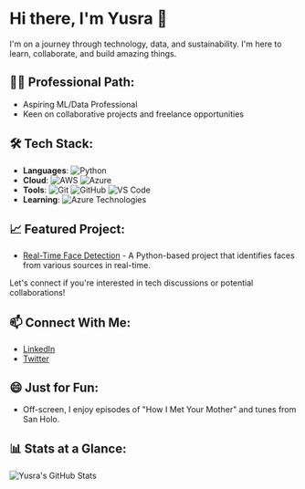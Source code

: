 # Hi there, I'm Yusra 👋

I'm on a journey through technology, data, and sustainability. I'm here to learn, collaborate, and build amazing things.

## 👩‍💻 Professional Path:
- Aspiring ML/Data Professional
- Keen on collaborative projects and freelance opportunities

## 🛠️ Tech Stack:
- **Languages**: ![Python](https://img.shields.io/badge/-Python-3776AB?style=flat&logo=Python&logoColor=white)
- **Cloud**: ![AWS](https://img.shields.io/badge/-AWS-232F3E?style=flat&logo=amazon-aws&logoColor=white) ![Azure](https://img.shields.io/badge/-Azure-0089D6?style=flat&logo=microsoft-azure&logoColor=white)
- **Tools**: ![Git](https://img.shields.io/badge/-Git-F05032?style=flat&logo=git&logoColor=white) ![GitHub](https://img.shields.io/badge/-GitHub-181717?style=flat&logo=github&logoColor=white) ![VS Code](https://img.shields.io/badge/-VS_Code-007ACC?style=flat&logo=visual-studio-code&logoColor=white)
- **Learning**: ![Azure Technologies](https://img.shields.io/badge/-Azure_Technologies-0089D6?style=flat&logo=microsoft-azure&logoColor=white)

## 📈 Featured Project:
- [Real-Time Face Detection](#) - A Python-based project that identifies faces from various sources in real-time.

Let's connect if you're interested in tech discussions or potential collaborations!

## 📫 Connect With Me:
- [LinkedIn](https://www.linkedin.com/in/yusrapatel/)
- [Twitter](https://twitter.com/yusrap02)

## 😄 Just for Fun:
- Off-screen, I enjoy episodes of "How I Met Your Mother" and tunes from San Holo.

## 📊 Stats at a Glance:
![Yusra's GitHub Stats](https://github-readme-stats.vercel.app/api?username=yusrap&show_icons=true&theme=vue&hide_border=true)